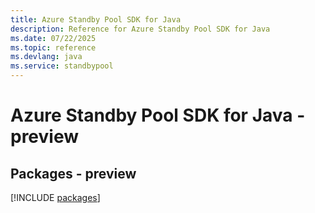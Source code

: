 ```yaml
---
title: Azure Standby Pool SDK for Java
description: Reference for Azure Standby Pool SDK for Java
ms.date: 07/22/2025
ms.topic: reference
ms.devlang: java
ms.service: standbypool
---
```

# Azure Standby Pool SDK for Java - preview
## Packages - preview
[!INCLUDE [packages](standby-pool-index.md)]